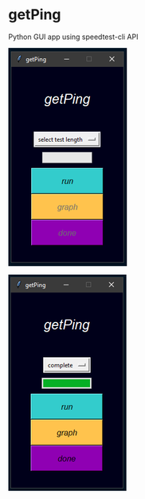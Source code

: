 # getPing
Python GUI app using speedtest-cli API

![complete](https://github.com/geoff-siuciak/getPing/blob/master/images/home.PNG?raw=true)

![home](https://github.com/geoff-siuciak/getPing/blob/master/images/complete.PNG?raw=true)

